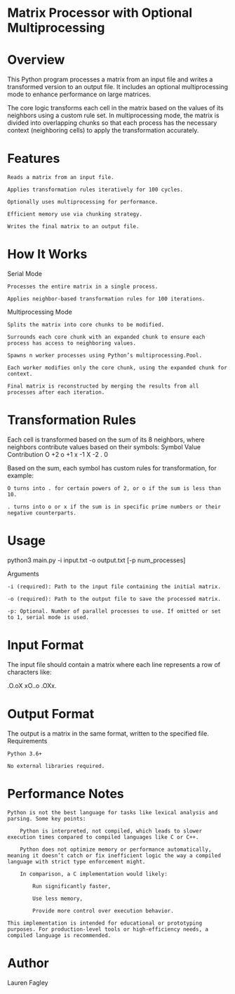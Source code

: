 # Matrix Processor with Optional Multiprocessing
# Overview

This Python program processes a matrix from an input file and writes a transformed version to an output file. It includes an optional multiprocessing mode to enhance performance on large matrices.

The core logic transforms each cell in the matrix based on the values of its neighbors using a custom rule set. In multiprocessing mode, the matrix is divided into overlapping chunks so that each process has the necessary context (neighboring cells) to apply the transformation accurately.
# Features

    Reads a matrix from an input file.

    Applies transformation rules iteratively for 100 cycles.

    Optionally uses multiprocessing for performance.

    Efficient memory use via chunking strategy.

    Writes the final matrix to an output file.

# How It Works
Serial Mode

    Processes the entire matrix in a single process.

    Applies neighbor-based transformation rules for 100 iterations.

Multiprocessing Mode

    Splits the matrix into core chunks to be modified.

    Surrounds each core chunk with an expanded chunk to ensure each process has access to neighboring values.

    Spawns n worker processes using Python’s multiprocessing.Pool.

    Each worker modifies only the core chunk, using the expanded chunk for context.

    Final matrix is reconstructed by merging the results from all processes after each iteration.

# Transformation Rules

Each cell is transformed based on the sum of its 8 neighbors, where neighbors contribute values based on their symbols:
Symbol	Value Contribution
O	+2
o	+1
x	-1
X	-2
.	0

Based on the sum, each symbol has custom rules for transformation, for example:

    O turns into . for certain powers of 2, or o if the sum is less than 10.

    . turns into o or x if the sum is in specific prime numbers or their negative counterparts.

# Usage

python3 main.py -i input.txt -o output.txt [-p num_processes]

Arguments

    -i (required): Path to the input file containing the initial matrix.

    -o (required): Path to the output file to save the processed matrix.

    -p: Optional. Number of parallel processes to use. If omitted or set to 1, serial mode is used.

# Input Format

The input file should contain a matrix where each line represents a row of characters like:

.O.oX
xO..o
.OXx.

# Output Format

The output is a matrix in the same format, written to the specified file.
Requirements

    Python 3.6+

    No external libraries required.

# Performance Notes

    Python is not the best language for tasks like lexical analysis and parsing. Some key points:

        Python is interpreted, not compiled, which leads to slower execution times compared to compiled languages like C or C++.
    
        Python does not optimize memory or performance automatically, meaning it doesn’t catch or fix inefficient logic the way a compiled language with strict type enforcement might.
    
        In comparison, a C implementation would likely:
    
            Run significantly faster,
    
            Use less memory,
    
            Provide more control over execution behavior.

    This implementation is intended for educational or prototyping purposes. For production-level tools or high-efficiency needs, a compiled language is recommended.

# Author

Lauren Fagley
